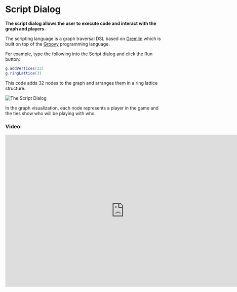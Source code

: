 # Script Dialog
**The script dialog allows the user to execute code and interact with the graph and players.**

The scripting language is a graph traversal DSL based on [Gremlin](http://gremlindocs.com) which is built on top of the [Groovy](http://www.groovy-lang.org/) programming language.

For example, type the following into the Script dialog and click the Run button:

```groovy
g.addVertices(32)
g.ringLattice(3)
```

This code adds 32 nodes to the graph and arranges them in a ring lattice structure.

![The Script Dialog](https://github.com/human-nature-lab/breadboard/wiki/images/the-script-dialog.png)

In the graph visualization, each node represents a player in the game and the ties show who will be playing with who.

### Video:

<iframe width="750" height="480" src="https://www.youtube.com/embed/ihMFqfL8HW0" title="YouTube video player" frameborder="0" allow="accelerometer; autoplay; clipboard-write; encrypted-media; gyroscope; picture-in-picture" allowfullscreen></iframe>
